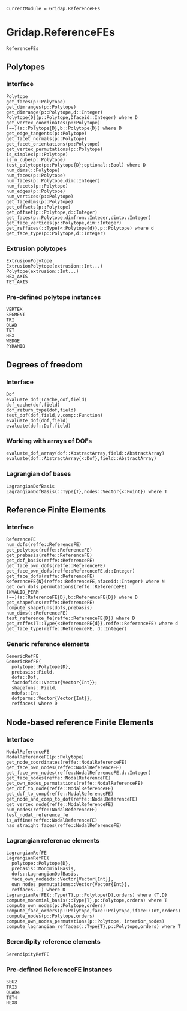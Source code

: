 ```@meta
CurrentModule = Gridap.ReferenceFEs
```

# Gridap.ReferenceFEs

```@docs
ReferenceFEs
``` 

## Polytopes

### Interface

```@docs
Polytope
get_faces(p::Polytope)
get_dimranges(p::Polytope)
get_dimrange(p::Polytope,d::Integer)
Polytope{D}(p::Polytope,Dfaceid::Integer) where D
get_vertex_coordinates(p::Polytope)
(==)(a::Polytope{D},b::Polytope{D}) where D
get_edge_tangents(p::Polytope)
get_facet_normals(p::Polytope)
get_facet_orientations(p::Polytope)
get_vertex_permutations(p::Polytope)
is_simplex(p::Polytope)
is_n_cube(p::Polytope)
test_polytope(p::Polytope{D};optional::Bool) where D
num_dims(::Polytope)
num_faces(p::Polytope)
num_faces(p::Polytope,dim::Integer)
num_facets(p::Polytope)
num_edges(p::Polytope)
num_vertices(p::Polytope)
get_facedims(p::Polytope)
get_offsets(p::Polytope)
get_offset(p::Polytope,d::Integer)
get_faces(p::Polytope,dimfrom::Integer,dimto::Integer)
get_face_vertices(p::Polytope,dim::Integer)
get_reffaces(::Type{<:Polytope{d}},p::Polytope) where d
get_face_type(p::Polytope,d::Integer)
```
### Extrusion polytopes

```@docs
ExtrusionPolytope
ExtrusionPolytope(extrusion::Int...)
Polytope(extrusion::Int...)
HEX_AXIS
TET_AXIS
```

### Pre-defined polytope instances

```@docs
VERTEX
SEGMENT
TRI
QUAD
TET
HEX
WEDGE
PYRAMID
```
## Degrees of freedom

### Interface

```@docs
Dof
evaluate_dof!(cache,dof,field)
dof_cache(dof,field)
dof_return_type(dof,field)
test_dof(dof,field,v,comp::Function)
evaluate_dof(dof,field)
evaluate(dof::Dof,field)
```

### Working with arrays of DOFs

```@docs
evaluate_dof_array(dof::AbstractArray,field::AbstractArray)
evaluate(dof::AbstractArray{<:Dof},field::AbstractArray)
```
### Lagrangian dof bases

```@docs
LagrangianDofBasis
LagrangianDofBasis(::Type{T},nodes::Vector{<:Point}) where T
```

## Reference Finite Elements

### Interface

```@docs
ReferenceFE
num_dofs(reffe::ReferenceFE)
get_polytope(reffe::ReferenceFE)
get_prebasis(reffe::ReferenceFE)
get_dof_basis(reffe::ReferenceFE)
get_face_own_dofs(reffe::ReferenceFE)
get_face_own_dofs(reffe::ReferenceFE,d::Integer)
get_face_dofs(reffe::ReferenceFE)
ReferenceFE{N}(reffe::ReferenceFE,nfaceid::Integer) where N
get_own_dofs_permutations(reffe::ReferenceFE)
INVALID_PERM
(==)(a::ReferenceFE{D},b::ReferenceFE{D}) where D
get_shapefuns(reffe::ReferenceFE)
compute_shapefuns(dofs,prebasis)
num_dims(::ReferenceFE)
test_reference_fe(reffe::ReferenceFE{D}) where D
get_reffes(T::Type{<:ReferenceFE{d}},reffe::ReferenceFE) where d
get_face_type(reffe::ReferenceFE, d::Integer)
```

### Generic reference elements

```@docs
GenericRefFE
GenericRefFE(
  polytope::Polytope{D},
  prebasis::Field,
  dofs::Dof,
  facedofids::Vector{Vector{Int}};
  shapefuns::Field,
  ndofs::Int,
  dofperms::Vector{Vector{Int}},
  reffaces) where D
```

## Node-based reference Finite Elements

### Interface

```@docs
NodalReferenceFE
NodalReferenceFE(p::Polytope)
get_node_coordinates(reffe::NodalReferenceFE)
get_face_own_nodes(reffe::NodalReferenceFE)
get_face_own_nodes(reffe::NodalReferenceFE,d::Integer)
get_face_nodes(reffe::NodalReferenceFE)
get_own_nodes_permutations(reffe::NodalReferenceFE)
get_dof_to_node(reffe::NodalReferenceFE)
get_dof_to_comp(reffe::NodalReferenceFE)
get_node_and_comp_to_dof(reffe::NodalReferenceFE)
get_vertex_node(reffe::NodalReferenceFE)
num_nodes(reffe::NodalReferenceFE)
test_nodal_reference_fe
is_affine(reffe::NodalReferenceFE)
has_straight_faces(reffe::NodalReferenceFE)
```

### Lagrangian reference elements

```@docs
LagrangianRefFE
LagrangianRefFE(
  polytope::Polytope{D},
  prebasis::MonomialBasis,
  dofs::LagrangianDofBasis,
  face_own_nodeids::Vector{Vector{Int}},
  own_nodes_permutations::Vector{Vector{Int}},
  reffaces...) where D
LagrangianRefFE(::Type{T},p::Polytope{D},orders) where {T,D}
compute_monomial_basis(::Type{T},p::Polytope,orders) where T
compute_own_nodes(p::Polytope,orders)
compute_face_orders(p::Polytope,face::Polytope,iface::Int,orders)
compute_nodes(p::Polytope,orders)
compute_own_nodes_permutations(p::Polytope, interior_nodes)
compute_lagrangian_reffaces(::Type{T},p::Polytope,orders) where T
```
### Serendipity reference elements

```@docs
SerendipityRefFE
```

### Pre-defined ReferenceFE instances

```@docs
SEG2
TRI3
QUAD4
TET4
HEX8
```
